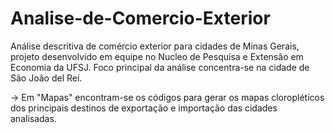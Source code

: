 # Analise-de-Comercio-Exterior
Análise descritiva de comércio exterior para cidades de Minas Gerais, projeto desenvolvido em equipe no Nucleo de Pesquisa e Extensão em Economia da UFSJ. Foco principal da análise concentra-se na cidade de São João del Rei.


-> Em "Mapas" encontram-se os códigos para gerar os mapas cloropléticos dos principais destinos de exportação e importação das cidades analisadas.

